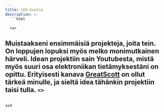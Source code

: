 ```yaml
---
title: LED-kuutio
description: >-
  ```html

  <a>

  ```


  Muistaakseni ensimmäisiä projekteja, joita tein. On loppujen lopuksi myös melko monimutkainen härveli. Idean projektiin sain Youtubesta, mistä myös suuri osa elektroniikan tietämyksestäni on opittu. Erityisesti kanava <a href="https://www.youtube.com/user/greatscottlab/featured" target="_blank">GreatScott</a> on ollut tärkeä minulle, ja sieltä idea tähänkin projektiin taisi tulla.  `<>`
---
```

asd